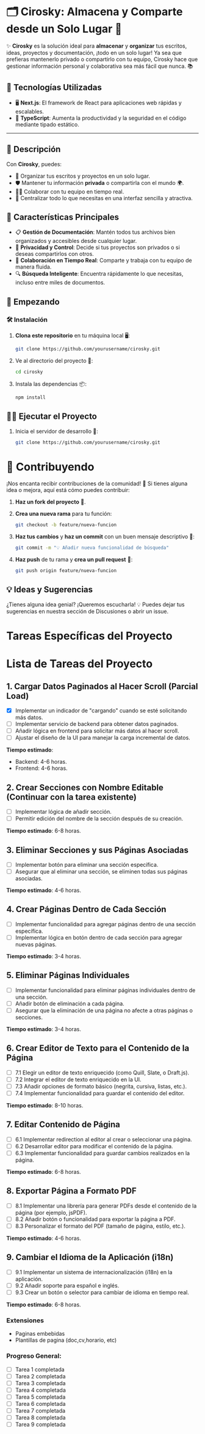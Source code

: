 # 🗂️ Cirosky: Almacena y Comparte desde un Solo Lugar 🚀

✨ **Cirosky** es la solución ideal para **almacenar** y **organizar** tus escritos, ideas, proyectos y documentación, ¡todo en un solo
lugar! Ya sea que prefieras mantenerlo privado o compartirlo con tu equipo, Cirosky hace que gestionar información personal y colaborativa
sea más fácil que nunca. 📚

## 🚀 Tecnologías Utilizadas

- 🖥️ **Next.js**: El framework de React para aplicaciones web rápidas y escalables.
- 📘 **TypeScript**: Aumenta la productividad y la seguridad en el código mediante tipado estático.

---

## 🌟 Descripción

Con **Cirosky**, puedes:

- 📝 Organizar tus escritos y proyectos en un solo lugar.
- 🛡️ Mantener tu información **privada** o compartirla con el mundo 🌍.
- 👨‍💻 Colaborar con tu equipo en tiempo real.
- 📂 Centralizar todo lo que necesitas en una interfaz sencilla y atractiva.

## 🎯 Características Principales

- 📋 **Gestión de Documentación**: Mantén todos tus archivos bien organizados y accesibles desde cualquier lugar.
- 🔐 **Privacidad y Control**: Decide si tus proyectos son privados o si deseas compartirlos con otros.
- 🤝 **Colaboración en Tiempo Real**: Comparte y trabaja con tu equipo de manera fluida.
- 🔍 **Búsqueda Inteligente**: Encuentra rápidamente lo que necesitas, incluso entre miles de documentos.

## 🚀 Empezando

### 🛠️ Instalación

1. **Clona este repositorio** en tu máquina local 🖥️:
   ```bash
   git clone https://github.com/yourusername/cirosky.git
   ```
2. Ve al directorio del proyecto 📂:

   ```bash
   cd cirosky
   ```

3. Instala las dependencias 📦:

   ```bash
   npm install

   ```

## 🧑‍💻 Ejecutar el Proyecto

1. Inicia el servidor de desarrollo 🚀:
   ```bash
   git clone https://github.com/yourusername/cirosky.git
   ```

# 🤝 Contribuyendo

¡Nos encanta recibir contribuciones de la comunidad! 🌟 Si tienes alguna idea o mejora, aquí está cómo puedes contribuir:

1. **Haz un fork del proyecto** 🍴.

2. **Crea una nueva rama** para tu función:

   ```bash
   git checkout -b feature/nueva-funcion
   ```

3. **Haz tus cambios** y **haz un commit** con un buen mensaje descriptivo 💪:

   ```bash
   git commit -m "💡 Añadir nueva funcionalidad de búsqueda"
   ```

4. **Haz push** de tu rama y **crea un pull request** 🚀:
   ```bash
   git push origin feature/nueva-funcion
   ```

## 💡 Ideas y Sugerencias

¿Tienes alguna idea genial? ¡Queremos escucharla! 💡 Puedes dejar tus sugerencias en nuestra sección de Discusiones o abrir un issue.

# Tareas Específicas del Proyecto

# Lista de Tareas del Proyecto

## 1. Cargar Datos Paginados al Hacer Scroll (Parcial Load)

- [x] Implementar un indicador de "cargando" cuando se esté solicitando más datos.
- [ ] Implementar servicio de backend para obtener datos paginados.
- [ ] Añadir lógica en frontend para solicitar más datos al hacer scroll.
- [ ] Ajustar el diseño de la UI para manejar la carga incremental de datos.

**Tiempo estimado**:

- Backend: 4-6 horas.
- Frontend: 4-6 horas.

## 2. Crear Secciones con Nombre Editable (Continuar con la tarea existente)

- [ ] Implementar lógica de añadir sección.
- [ ] Permitir edición del nombre de la sección después de su creación.

**Tiempo estimado**: 6-8 horas.

## 3. Eliminar Secciones y sus Páginas Asociadas

- [ ] Implementar botón para eliminar una sección específica.
- [ ] Asegurar que al eliminar una sección, se eliminen todas sus páginas asociadas.

**Tiempo estimado**: 4-6 horas.

## 4. Crear Páginas Dentro de Cada Sección

- [ ] Implementar funcionalidad para agregar páginas dentro de una sección específica.
- [ ] Implementar lógica en botón dentro de cada sección para agregar nuevas páginas.

**Tiempo estimado**: 3-4 horas.

## 5. Eliminar Páginas Individuales

- [ ] Implementar funcionalidad para eliminar páginas individuales dentro de una sección.
- [ ] Añadir botón de eliminación a cada página.
- [ ] Asegurar que la eliminación de una página no afecte a otras páginas o secciones.

**Tiempo estimado**: 3-4 horas.

## 6. Crear Editor de Texto para el Contenido de la Página

- [ ] 7.1 Elegir un editor de texto enriquecido (como Quill, Slate, o Draft.js).
- [ ] 7.2 Integrar el editor de texto enriquecido en la UI.
- [ ] 7.3 Añadir opciones de formato básico (negrita, cursiva, listas, etc.).
- [ ] 7.4 Implementar funcionalidad para guardar el contenido del editor.

**Tiempo estimado**: 8-10 horas.

## 7. Editar Contenido de Página

- [ ] 6.1 Implementar redirection al editor al crear o seleccionar una página.
- [ ] 6.2 Desarrollar editor para modificar el contenido de la página.
- [ ] 6.3 Implementar funcionalidad para guardar cambios realizados en la página.

**Tiempo estimado**: 6-8 horas.

## 8. Exportar Página a Formato PDF

- [ ] 8.1 Implementar una librería para generar PDFs desde el contenido de la página (por ejemplo, jsPDF).
- [ ] 8.2 Añadir botón o funcionalidad para exportar la página a PDF.
- [ ] 8.3 Personalizar el formato del PDF (tamaño de página, estilo, etc.).

**Tiempo estimado**: 4-6 horas.

## 9. Cambiar el Idioma de la Aplicación (i18n)

- [ ] 9.1 Implementar un sistema de internacionalización (i18n) en la aplicación.
- [ ] 9.2 Añadir soporte para español e inglés.
- [ ] 9.3 Crear un botón o selector para cambiar de idioma en tiempo real.

**Tiempo estimado**: 6-8 horas.

### Extensiones

- Paginas embebidas
- Plantillas de pagina (doc,cv,horario, etc)

### Progreso General:

- [ ] Tarea 1 completada
- [ ] Tarea 2 completada
- [ ] Tarea 3 completada
- [ ] Tarea 4 completada
- [ ] Tarea 5 completada
- [ ] Tarea 6 completada
- [ ] Tarea 7 completada
- [ ] Tarea 8 completada
- [ ] Tarea 9 completada
